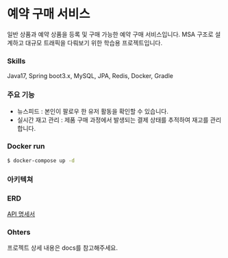 # 예약 구매 서비스
일반 상품과 예약 상품을 등록 및 구매 가능한 예약 구매 서비스입니다.
MSA 구조로 설계하고 대규모 트래픽을 다뤄보기 위한 학습용 프로젝트입니다.

### Skills
Java17, Spring boot3.x, MySQL, JPA, Redis, Docker, Gradle

### 주요 기능
- 뉴스피드 : 본인이 팔로우 한 유저 활동을 확인할 수 있습니다.
- 실시간 재고 관리 : 제품 구매 과정에서 발생되는 결제 상태를 추적하여 재고를 관리합니다.

### Docker run
```bash
$ docker-compose up -d
```

### 아키텍쳐
### ERD

[API 명세서](https://documenter.getpostman.com/view/19637355/2sA2r3b73R)

### Ohters
프로젝트 상세 내용은 docs를 참고해주세요.
